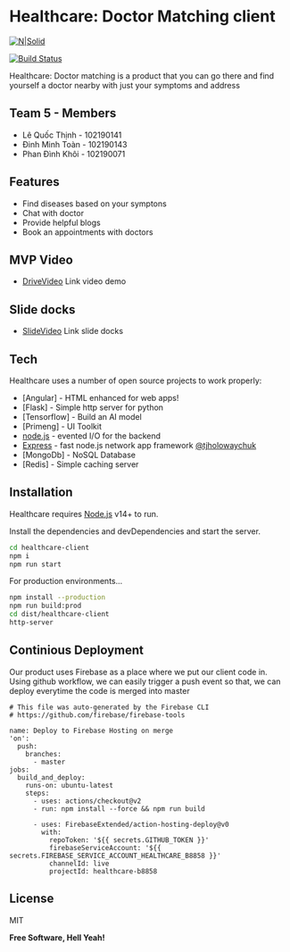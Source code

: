 # Healthcare: Doctor Matching client
[![N|Solid](https://cldup.com/dTxpPi9lDf.thumb.png)](https://nodesource.com/products/nsolid)

[![Build Status](https://travis-ci.org/joemccann/dillinger.svg?branch=master)](https://travis-ci.org/joemccann/dillinger)

Healthcare: Doctor matching is a product that you can go there and find yourself a doctor nearby with just your symptoms and address

## Team 5 - Members
- Lê Quốc Thịnh - 102190141
- Đinh Minh Toàn - 102190143
- Phan Đình Khôi - 102190071

## Features

- Find diseases based on your symptons
- Chat with doctor
- Provide helpful blogs
- Book an appointments with doctors

## MVP Video
- [DriveVideo] Link video demo

## Slide docks
- [SlideVideo] Link slide docks
## Tech
Healthcare uses a number of open source projects to work properly:

- [Angular] - HTML enhanced for web apps!
- [Flask] - Simple http server for python
- [Tensorflow] - Build an AI model
- [Primeng] - UI Toolkit
- [node.js] - evented I/O for the backend
- [Express] - fast node.js network app framework [@tjholowaychuk]
- [MongoDb] - NoSQL Database
- [Redis] - Simple caching server


## Installation

Healthcare requires [Node.js](https://nodejs.org/) v14+ to run.

Install the dependencies and devDependencies and start the server.

```sh
cd healthcare-client
npm i
npm run start
```

For production environments...

```sh
npm install --production
npm run build:prod
cd dist/healthcare-client
http-server
```

## Continious Deployment
Our product uses Firebase as a place where we put our client code in.
Using github workflow, we can easily trigger a push event so that, we can deploy everytime the code is merged into master

```
# This file was auto-generated by the Firebase CLI
# https://github.com/firebase/firebase-tools

name: Deploy to Firebase Hosting on merge
'on':
  push:
    branches:
      - master
jobs:
  build_and_deploy:
    runs-on: ubuntu-latest
    steps:
      - uses: actions/checkout@v2
      - run: npm install --force && npm run build

      - uses: FirebaseExtended/action-hosting-deploy@v0
        with:
          repoToken: '${{ secrets.GITHUB_TOKEN }}'
          firebaseServiceAccount: '${{ secrets.FIREBASE_SERVICE_ACCOUNT_HEALTHCARE_B8858 }}'
          channelId: live
          projectId: healthcare-b8858

```


## License

MIT

**Free Software, Hell Yeah!**

[//]: # (These are reference links used in the body of this note and get stripped out when the markdown processor does its job. There is no need to format nicely because it shouldn't be seen. Thanks SO - http://stackoverflow.com/questions/4823468/store-comments-in-markdown-syntax)

   [dill]: <https://github.com/joemccann/dillinger>
   [git-repo-url]: <https://github.com/joemccann/dillinger.git>
   [john gruber]: <http://daringfireball.net>
   [df1]: <http://daringfireball.net/projects/markdown/>
   [markdown-it]: <https://github.com/markdown-it/markdown-it>
   [Ace Editor]: <http://ace.ajax.org>
   [node.js]: <http://nodejs.org>
   [Twitter Bootstrap]: <http://twitter.github.com/bootstrap/>
   [jQuery]: <http://jquery.com>
   [@tjholowaychuk]: <http://twitter.com/tjholowaychuk>
   [express]: <http://expressjs.com>
   [AngularJS]: <http://angularjs.org>
   [Gulp]: <http://gulpjs.com>
   [SlideVideo]: <https://www.canva.com/design/DAFUoT_gsOM/7SIb7OwARz8ddbGR34HMcQ/view?utm_content=DAFUoT_gsOM&utm_campaign=designshare&utm_medium=link2&utm_source=sharebutton>
   [DriveVideo]: <https://drive.google.com/file/d/1Jx7if_3dJgybVxlxXlo9C5QRgKpmtjZh/view?usp=sharing>
   [PlDb]: <https://github.com/joemccann/dillinger/tree/master/plugins/dropbox/README.md>
   [PlGh]: <https://github.com/joemccann/dillinger/tree/master/plugins/github/README.md>
   [PlGd]: <https://github.com/joemccann/dillinger/tree/master/plugins/googledrive/README.md>
   [PlOd]: <https://github.com/joemccann/dillinger/tree/master/plugins/onedrive/README.md>
   [PlMe]: <https://github.com/joemccann/dillinger/tree/master/plugins/medium/README.md>
   [PlGa]: <https://github.com/RahulHP/dillinger/blob/master/plugins/googleanalytics/README.md>